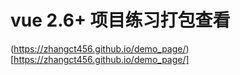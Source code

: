 # vue 2.6+ 项目练习打包查看
(https://zhangct456.github.io/demo_page/)[https://zhangct456.github.io/demo_page/]

